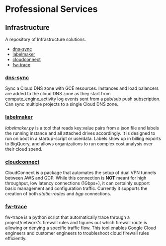 # Professional Services
## Infrastructure
A repository of Infrastructure solutions.

 * [dns-sync](#dns-sync)
 * [labelmaker](#labelmaker)
 * [cloudconnect](#cloudconnect)
 * [fw-trace](#fw-trace)
 
### [dns-sync](dns-sync/)
  Sync a Cloud DNS zone with GCE resources. Instances and load balancers are added to the cloud DNS zone as they start from compute_engine_activity log events sent from a pub/sub push subscription. Can sync multiple projects to a single Cloud DNS zone.

### [labelmaker](labelmaker/)
  _labelmaker.py_ is a tool that reads key:value pairs from a json file and labels the running instance and all attached drives accordingly. It is designed to run on boot in a startup-script or userdata. Labels show up in billing exports to BigQuery, and allows organizations to run complex cost analysis over their cloud spend.

### [cloudconnect](cloudconnect/)
  CloudConnect is a package that automates the setup of dual VPN tunnels between AWS and GCP. While this connection is **NOT** meant for high throughput, low latency connections (1Gbps+), it can certainly support basic management and configuration traffic. Currently it supports the creation of both _static-routes_ and _bgp_ connections.

### [fw-trace](fw-trace/)
  fw-trace is a python script that automatically trace through a project/network's firewall rules and figures out which firewall route is allowing or denying a specific traffic flow.  This tool enables Google Cloud engineers and customer engineers to troubleshoot cloud firewall rules efficiently.
